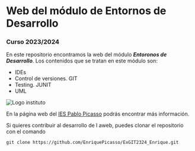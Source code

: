 # Web del módulo de Entornos de Desarrollo

### Curso 2023/2024

En este repositorio encontramos la web del módulo ***Entoronos de Desarrollo***. Los contenidos que se tratan en este módulo son:

* IDEs
* Control de versiones. GIT
* Testing. JUNIT
* UML

![Logo instituto](https://fpiespablopicasso.es/wp-content/uploads/2022/03/LOGOTIPO-IES-PABLO-PICASSO-texto-morado.png)



En la página web del [IES Pablo Picasso](https://fpiespablopicasso.es/) podrás encontrar más información.

Si quieres contribuir al desarrollo de l aweb, puedes clonar el repositorio con el comando

```git clone https://github.com/EnriquePicasso/ExGIT2324_Enrique.git```
